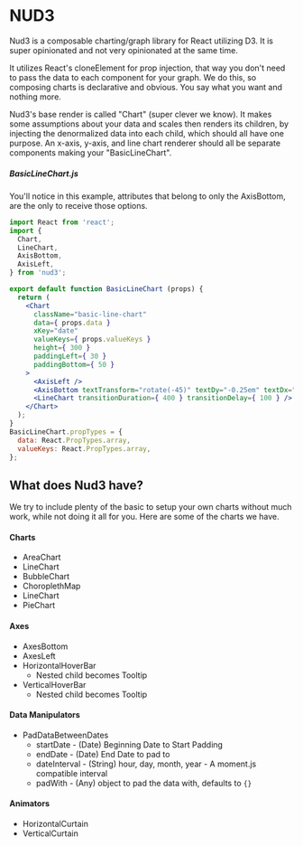 NUD3
====

Nud3 is a composable charting/graph library for React utilizing D3.
It is super opinionated and not very opinionated at the same time.


It utilizes React's cloneElement for prop injection, that way you don't need to pass the data to each component for your graph.
We do this, so composing charts is declarative and obvious. You say what you want and nothing more.

Nud3's base render is called "Chart" (super clever we know). It makes some assumptions about your data and scales then renders its children, by injecting the 
denormalized data into each child, which should all have one purpose. An x-axis, y-axis, and line chart renderer should all be separate components making your
"BasicLineChart".

##### BasicLineChart.js
You'll notice in this example, attributes that belong to only the AxisBottom, are the only to receive those options.
```jsx
import React from 'react';
import {
  Chart,
  LineChart,
  AxisBottom,
  AxisLeft,
} from 'nud3';

export default function BasicLineChart (props) {
  return (
    <Chart
      className="basic-line-chart"
      data={ props.data }
      xKey="date"
      valueKeys={ props.valueKeys }
      height={ 300 }
      paddingLeft={ 30 }
      paddingBottom={ 50 }
    >
      <AxisLeft />
      <AxisBottom textTransform="rotate(-45)" textDy="-0.25em" textDx="-0.75em" />
      <LineChart transitionDuration={ 400 } transitionDelay={ 100 } />
    </Chart>
  );
}
BasicLineChart.propTypes = {
  data: React.PropTypes.array,
  valueKeys: React.PropTypes.array,
};

```


## What does Nud3 have?
We try to include plenty of the basic to setup your own charts without much work, while not doing it all for you. Here are some of the charts we have.

#### Charts
* AreaChart
* LineChart
* BubbleChart
* ChoroplethMap
* LineChart
* PieChart

#### Axes
* AxesBottom
* AxesLeft
* HorizontalHoverBar
    * Nested child becomes Tooltip
* VerticalHoverBar
    * Nested child becomes Tooltip

#### Data Manipulators
* PadDataBetweenDates
    * startDate - (Date) Beginning Date to Start Padding
    * endDate - (Date) End Date to pad to
    * dateInterval - (String) hour, day, month, year - A moment.js compatible interval
    * padWith - (Any) object to pad the data with, defaults to `{}`

#### Animators
* HorizontalCurtain
* VerticalCurtain
